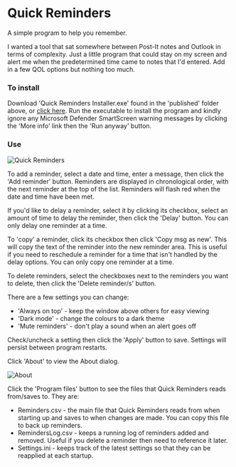 # Quick Reminders

A simple program to help you remember.

I wanted a tool that sat somewhere between Post-It notes and Outlook in terms of complexity. Just a little program that could stay on my screen and alert me when the predetermined time came to notes that I'd entered. Add in a few QOL options but nothing too much.

### To install
Download 'Quick Reminders Installer.exe' found in the 'published' folder above, or [click here](https://github.com/jeffhigginsgithub/Quick-Reminders/blob/master/published/Quick%20Reminders%20Installer.exe). Run the executable to install the program and kindly ignore any Microsoft Defender SmartScreen warning messages by clicking the 'More info' link then the 'Run anyway' button.

### Use

![Quick Reminders](https://user-images.githubusercontent.com/51849062/174615168-f5e44f7f-7aaa-4e11-8885-95a560ac177e.png)


To add a reminder, select a date and time, enter a message, then click the 'Add reminder' button. Reminders are displayed in chronological order, with the next reminder at the top of the list. Reminders will flash red when the date and time have been met.

If you'd like to delay a reminder, select it by clicking its checkbox, select an amount of time to delay the reminder, then click the 'Delay' button. You can only delay one reminder at a time.

To 'copy' a reminder, click its checkbox then click 'Copy msg as new'. This will copy the text of the reminder into the new reminder area. This is useful if you need to reschedule a reminder for a time that isn't handled by the delay options. You can only copy one reminder at a time.

To delete reminders, select the checkboxes next to the reminders you want to delete, then click the 'Delete reminder/s' button.

There are a few settings you can change:

* 'Always on top' - keep the window above others for easy viewing
* 'Dark mode' - change the colours to a dark theme
* 'Mute reminders' - don't play a sound when an alert goes off

Check/uncheck a setting then click the 'Apply' button to save. Settings will persist between program restarts.

Click 'About' to view the About dialog.


![About](https://user-images.githubusercontent.com/51849062/174622129-a9414425-9a1c-4d27-83b7-e8531367bd30.png)


Click the 'Program files' button to see the files that Quick Reminders reads from/saves to. They are:

* Reminders.csv - the main file that Quick Reminders reads from when starting up and saves to when changes are made. You can copy this file to back up reminders.
* RemindersLog.csv - keeps a running log of reminders added and removed. Useful if you delete a reminder then need to reference it later.
* Settings.ini - keeps track of the latest settings so that they can be reapplied at each startup.
